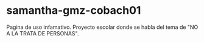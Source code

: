 # samantha-gmz-cobach01
Pagina de uso infamativo. Proyecto escolar donde se habla del tema de "NO A LA TRATA DE PERSONAS".
